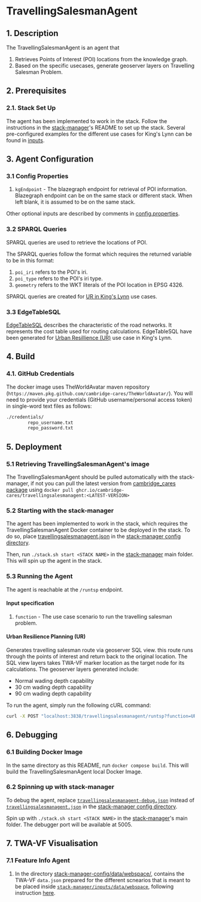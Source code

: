 # TravellingSalesmanAgent

## 1. Description

The TravellingSalesmanAgent is an agent that

1) Retrieves Points of Interest (POI) locations from the knowledge graph.
2) Based on the specific usecases, generate geoserver layers on Travelling Salesman Problem.

## 2. Prerequisites

### 2.1. Stack Set Up

The agent has been implemented to work in the stack. Follow the instructions in the [stack-manager]'s README to set up the stack. Several pre-configured examples for the different use cases for King's Lynn can be found in [inputs](inputs/).

## 3. Agent Configuration

### 3.1 Config Properties

1) `kgEndpoint` - The blazegraph endpoint for retrieval of POI information. Blazegraph endpoint can be on the same stack or different stack. When left blank, it is assumed to be on the same stack.

Other optional inputs are described by comments in [config.properties](inputs/config.properties).

### 3.2 SPARQL Queries

SPARQL queries are used to retrieve the locations of POI.

The SPARQL queries follow the format which requires the returned variable to be in this format:

1) `poi_iri` refers to the POI's iri.
2) `poi_type` refers to the POI's iri type.
3) `geometry` refers to the WKT literals of the POI location in EPSG 4326.

SPARQL queries are created for [UR in King's Lynn](inputs/UR/POIqueries/) use cases.

### 3.3 EdgeTableSQL

[EdgeTableSQL](https://docs.pgrouting.org/2.5/en/pgRouting-concepts.html#description-of-the-edges-sql-query-for-dijkstra-like-functions) describes the characteristic of the road networks. It represents the cost table used for routing calculations. EdgeTableSQL have been generated for [Urban Resillience (UR)](inputs/UR/edgesSQLTable/) use case in King's Lynn.

## 4. Build

### 4.1. GitHub Credentials

The docker image uses TheWorldAvatar maven repository (`https://maven.pkg.github.com/cambridge-cares/TheWorldAvatar/`).
You will need to provide your credentials (GitHub username/personal access token) in single-word text files as follows:

```bash
./credentials/
        repo_username.txt
        repo_password.txt
```

## 5. Deployment

### 5.1 Retrieving TravellingSalesmanAgent's image

The TravellingSalesmanAgent should be pulled automatically with the stack-manager, if not you can pull the latest version from [cambridge_cares package](https://github.com/orgs/cambridge-cares/packages/container/package/travellingsalesmanagent) using `docker pull ghcr.io/cambridge-cares/travellingsalesmanagent:<LATEST-VERSION>`

### 5.2 Starting with the stack-manager

The agent has been implemented to work in the stack, which requires the TravellingSalesmanAgent Docker container to be deployed in the stack. To do so, place [travellingsalesmanagent.json](stack-manager-config/inputs/config/services/travellingsalesmanagent.json) in the [stack-manager config directory].

Then, run `./stack.sh start <STACK NAME>` in the [stack-manager] main folder. This will spin up the agent in the stack.

### 5.3 Running the Agent

The agent is reachable at the `/runtsp` endpoint.

#### Input specification

1) `function` - The use case scenario to run the travelling salesman problem.

#### Urban Resilience Planning (UR)

Generates travelling salesman route via geoserver SQL view. this route runs through the points of interest and return back to the original location. The SQL view layers takes TWA-VF marker location as the target node for its calculations. The geoserver layers generated include:

- Normal wading depth capability
- 30 cm wading depth capability
- 90 cm wading depth capability

To run the agent, simply run the following cURL command:

```bash
curl -X POST "localhost:3838/travellingsalesmanagent/runtsp?function=UR"
```

## 6. Debugging

### 6.1 Building Docker Image

In the same directory as this README, run `docker compose build`. This will build the TravellingSalesmanAgent local Docker Image.

### 6.2 Spinning up with stack-manager

To debug the agent, replace [`travellingsalesmanagent-debug.json`](stack-manager-config/inputs/config/services/travellingsalesmanagent-debug.json) instead of [`travellingsalesmanagent.json`](stack-manager-config/inputs/config/services/travellingsalesmanagent.json) in the [stack-manager config directory].

Spin up with `./stack.sh start <STACK NAME>` in the [stack-manager]'s main folder.
The debugger port will be available at 5005.

## 7. TWA-VF Visualisation

### 7.1 Feature Info Agent

1) In the directory [stack-manager-config/data/webspace/](stack-manager-config/data/webspace/), contains the TWA-VF `data.json` prepared for the different scnearios that is meant to be placed inside [`stack-manager/inputs/data/webspace`](https://github.com/TheWorldAvatar/stack/tree/main/stack-manager/inputs/data), following instruction [here](https://github.com/TheWorldAvatar/stack/tree/main/stack-manager#example---including-a-visualisation).

[stack-manager]: https://github.com/TheWorldAvatar/stack/tree/main/stack-manager
[stack-manager config directory]: https://github.com/TheWorldAvatar/stack/tree/main/stack-manager/inputs/config/services
